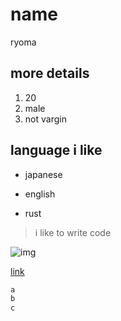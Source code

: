 # name

ryoma

## more details

1. 20
2. male
3. not vargin

## language i like

- japanese
* english
- rust

> i like to write code

![img](https://pbs.twimg.com/media/FDKj2XMacAAz70h?format=jpg&name=medium)


[link](https://www.google.com)

```rust
a
b
c
```